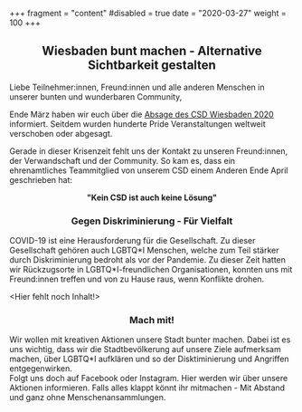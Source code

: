 +++
fragment = "content"
#disabled = true
date = "2020-03-27"
weight = 100
+++
## <center>Wiesbaden bunt machen - Alternative Sichtbarkeit gestalten</center>
Liebe Teilnehmer:innen, Freund:innen und alle anderen Menschen in unserer bunten und wunderbaren Community,

Ende März haben wir euch über die [Absage des CSD Wiesbaden 2020](/absage2020) informiert.
Seitdem wurden hunderte Pride Veranstaltungen weltweit verschoben oder abgesagt.

Gerade in dieser Krisenzeit fehlt uns der Kontakt zu unseren Freund:innen, der Verwandschaft und der Community.
So kam es, dass ein ehrenamtliches Teammitglied von unserem CSD einem Anderen Ende April geschrieben hat:<p>

<center><b>"Kein CSD ist auch keine Lösung"</b></center><p>

### <center>Gegen Diskriminierung - Für Vielfalt</center>

COVID-19 ist eine Herausforderung für die Gesellschaft. Zu dieser Gesellschaft gehören auch LGBTQ\*I Menschen, welche zum Teil stärker durch Diskriminierung bedroht als vor der Pandemie. Zu dieser Zeit hatten wir Rückzugsorte in LGBTQ\*I-freundlichen Organisationen, konnten uns mit Freund:innen treffen und von zu Hause raus, wenn Konflikte drohen.

<Hier fehlt noch Inhalt!>

### <center>Mach mit!</center>

Wir wollen mit kreativen Aktionen unsere Stadt bunter machen. Dabei ist es uns wichtig, dass wir die Stadtbevölkerung auf unsere Ziele aufmerksam machen, über LGBTQ\*I aufklären und so der Disktiminierung und Angriffen entgegenwirken.<br>Folgt uns doch auf Facebook oder Instagram. Hier werden wir über unsere Aktionen informieren. Falls alles klappt könnt ihr mitmachen - Mit Abstand und ganz ohne Menschenansammlungen.